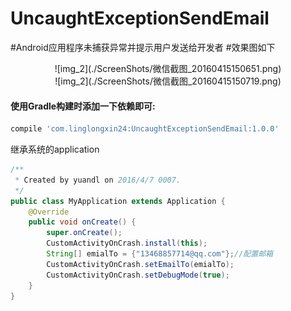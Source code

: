 # UncaughtExceptionSendEmail
#Android应用程序未捕获异常并提示用户发送给开发者
#效果图如下

<center>![img_2](./ScreenShots/微信截图_20160415150651.png)</center><center>![img_2](./ScreenShots/微信截图_20160415150719.png)<br /></center>


#### 使用Gradle构建时添加一下依赖即可:
```javascript
compile 'com.linglongxin24:UncaughtExceptionSendEmail:1.0.0'
```

继承系统的application
```java
/**
 * Created by yuandl on 2016/4/7 0007.
 */
public class MyApplication extends Application {
    @Override
    public void onCreate() {
        super.onCreate();
        CustomActivityOnCrash.install(this);
        String[] emialTo = {"13468857714@qq.com"};//配置邮箱
        CustomActivityOnCrash.setEmailTo(emialTo);
        CustomActivityOnCrash.setDebugMode(true);
    }
}
```


